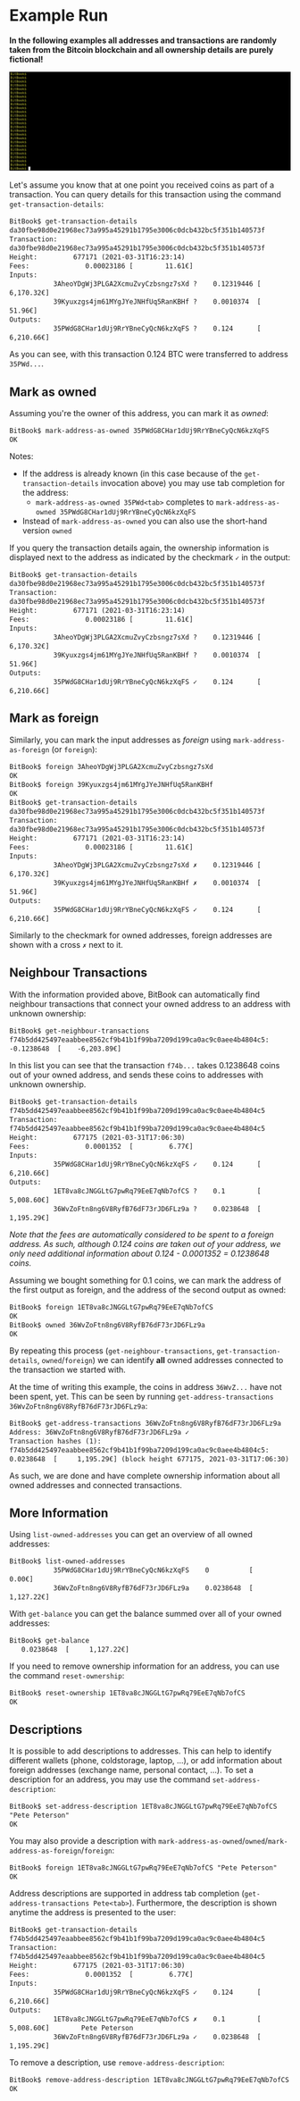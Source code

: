 # Example Run
**In the following examples all addresses and transactions are randomly taken from the Bitcoin
blockchain and all ownership details are purely fictional!**

![Example Run as gif](bitbook.gif)

Let's assume you know that at one point you received coins as part of a transaction.
You can query details for this transaction using the command `get-transaction-details`:
```
BitBook$ get-transaction-details da30fbe98d0e21968ec73a995a45291b1795e3006c0dcb432bc5f351b140573f
Transaction:    da30fbe98d0e21968ec73a995a45291b1795e3006c0dcb432bc5f351b140573f
Height:         677171 (2021-03-31T16:23:14)
Fees:              0.00023186 [        11.61€]
Inputs:
           3AheoYDgWj3PLGA2XcmuZvyCzbsngz7sXd ?    0.12319446 [     6,170.32€]                     
           39Kyuxzgs4jm61MYgJYeJNHfUq5RanKBHf ?    0.0010374  [        51.96€]                     
Outputs:
           35PWdG8CHar1dUj9RrYBneCyQcN6kzXqFS ?    0.124      [     6,210.66€]         
```

As you can see, with this transaction 0.124 BTC were transferred to address `35PWd...`.

## Mark as owned
Assuming you're the owner of this address, you can mark it as *owned*:

```
BitBook$ mark-address-as-owned 35PWdG8CHar1dUj9RrYBneCyQcN6kzXqFS
OK
```

Notes:
* If the address is already known (in this case because of the `get-transaction-details` invocation above)
  you may use tab completion for the address:
    * `mark-address-as-owned 35PWd<tab>` completes to `mark-address-as-owned 35PWdG8CHar1dUj9RrYBneCyQcN6kzXqFS`
* Instead of `mark-address-as-owned` you can also use the short-hand version `owned`

If you query the transaction details again, the ownership information is displayed next to the
address as indicated by the checkmark `✓` in the output:
```
BitBook$ get-transaction-details da30fbe98d0e21968ec73a995a45291b1795e3006c0dcb432bc5f351b140573f
Transaction:    da30fbe98d0e21968ec73a995a45291b1795e3006c0dcb432bc5f351b140573f
Height:         677171 (2021-03-31T16:23:14)
Fees:              0.00023186 [        11.61€]
Inputs:
           3AheoYDgWj3PLGA2XcmuZvyCzbsngz7sXd ?    0.12319446 [     6,170.32€]                     
           39Kyuxzgs4jm61MYgJYeJNHfUq5RanKBHf ?    0.0010374  [        51.96€]                     
Outputs:
           35PWdG8CHar1dUj9RrYBneCyQcN6kzXqFS ✓    0.124      [     6,210.66€]       
```

## Mark as foreign
Similarly, you can mark the input addresses as *foreign* using `mark-address-as-foreign` (or `foreign`):
```
BitBook$ foreign 3AheoYDgWj3PLGA2XcmuZvyCzbsngz7sXd 
OK
BitBook$ foreign 39Kyuxzgs4jm61MYgJYeJNHfUq5RanKBHf 
OK
BitBook$ get-transaction-details da30fbe98d0e21968ec73a995a45291b1795e3006c0dcb432bc5f351b140573f
Transaction:    da30fbe98d0e21968ec73a995a45291b1795e3006c0dcb432bc5f351b140573f
Height:         677171 (2021-03-31T16:23:14)
Fees:              0.00023186 [        11.61€]
Inputs:
           3AheoYDgWj3PLGA2XcmuZvyCzbsngz7sXd ✗    0.12319446 [     6,170.32€]                     
           39Kyuxzgs4jm61MYgJYeJNHfUq5RanKBHf ✗    0.0010374  [        51.96€]                     
Outputs:
           35PWdG8CHar1dUj9RrYBneCyQcN6kzXqFS ✓    0.124      [     6,210.66€]                  
```

Similarly to the checkmark for owned addresses, foreign addresses are shown with a cross `✗` next to it.

## Neighbour Transactions

With the information provided above, BitBook can automatically find neighbour transactions that connect
your owned address to an address with unknown ownership:

```
BitBook$ get-neighbour-transactions
f74b5dd425497eaabbee8562cf9b41b1f99ba7209d199ca0ac9c0aee4b4804c5:   -0.1238648  [    -6,203.89€]
```

In this list you can see that the transaction `f74b...` takes 0.1238648 coins out of your owned
address, and sends these coins to addresses with unknown ownership.

```
BitBook$ get-transaction-details f74b5dd425497eaabbee8562cf9b41b1f99ba7209d199ca0ac9c0aee4b4804c5
Transaction:    f74b5dd425497eaabbee8562cf9b41b1f99ba7209d199ca0ac9c0aee4b4804c5
Height:         677175 (2021-03-31T17:06:30)
Fees:              0.0001352  [         6.77€]
Inputs:
           35PWdG8CHar1dUj9RrYBneCyQcN6kzXqFS ✓    0.124      [     6,210.66€]                     
Outputs:
           1ET8va8cJNGGLtG7pwRq79EeE7qNb7ofCS ?    0.1        [     5,008.60€]                     
           36WvZoFtn8ng6V8RyfB76dF73rJD6FLz9a ?    0.0238648  [     1,195.29€]                          
```

*Note that the fees are automatically considered to be spent to a foreign address.
As such, although 0.124 coins are taken out of your address, we only need additional information
about 0.124 - 0.0001352 = 0.1238648 coins.*

Assuming we bought something for 0.1 coins, we can mark the address of the first output as foreign,
and the address of the second output as owned:

```
BitBook$ foreign 1ET8va8cJNGGLtG7pwRq79EeE7qNb7ofCS 
OK
BitBook$ owned 36WvZoFtn8ng6V8RyfB76dF73rJD6FLz9a 
OK
```

By repeating this process (`get-neighbour-transactions`, `get-transaction-details`, `owned`/`foreign`) we can
identify **all** owned addresses connected to the transaction we started with.

At the time of writing this example, the coins in address `36WvZ...` have not been spent, yet.
This can be seen by running `get-address-transactions 36WvZoFtn8ng6V8RyfB76dF73rJD6FLz9a`:

```
BitBook$ get-address-transactions 36WvZoFtn8ng6V8RyfB76dF73rJD6FLz9a
Address: 36WvZoFtn8ng6V8RyfB76dF73rJD6FLz9a ✓
Transaction hashes (1):
f74b5dd425497eaabbee8562cf9b41b1f99ba7209d199ca0ac9c0aee4b4804c5:    0.0238648  [     1,195.29€] (block height 677175, 2021-03-31T17:06:30)
```

As such, we are done and have complete ownership information about all owned addresses and connected transactions.

## More Information

Using `list-owned-addresses` you can get an overview of all owned addresses:

```
BitBook$ list-owned-addresses 
           35PWdG8CHar1dUj9RrYBneCyQcN6kzXqFS    0          [         0.00€]                     
           36WvZoFtn8ng6V8RyfB76dF73rJD6FLz9a    0.0238648  [     1,127.22€]     
```

With `get-balance` you can get the balance summed over all of your owned addresses:

```
BitBook$ get-balance
   0.0238648  [     1,127.22€]
```

If you need to remove ownership information for an address, you can use the command `reset-ownership`:
```
BitBook$ reset-ownership 1ET8va8cJNGGLtG7pwRq79EeE7qNb7ofCS 
OK
```

## Descriptions
It is possible to add descriptions to addresses. This can help to identify different wallets
(phone, coldstorage, laptop, ...), or add information about foreign addresses
(exchange name, personal contact, ...).
To set a description for an address, you may use the command `set-address-description`:

```
BitBook$ set-address-description 1ET8va8cJNGGLtG7pwRq79EeE7qNb7ofCS "Pete Peterson"
OK
```

You may also provide a description with `mark-address-as-owned`/`owned`/`mark-address-as-foreign`/`foreign`:

```
BitBook$ foreign 1ET8va8cJNGGLtG7pwRq79EeE7qNb7ofCS "Pete Peterson"
OK
```

Address descriptions are supported in address tab completion (`get-address-transactions Pete<tab>`).
Furthermore, the description is shown anytime the address is presented to the user:
```
BitBook$ get-transaction-details f74b5dd425497eaabbee8562cf9b41b1f99ba7209d199ca0ac9c0aee4b4804c5
Transaction:    f74b5dd425497eaabbee8562cf9b41b1f99ba7209d199ca0ac9c0aee4b4804c5
Height:         677175 (2021-03-31T17:06:30)
Fees:              0.0001352  [         6.77€]
Inputs:
           35PWdG8CHar1dUj9RrYBneCyQcN6kzXqFS ✓    0.124      [     6,210.66€]                     
Outputs:
           1ET8va8cJNGGLtG7pwRq79EeE7qNb7ofCS ✗    0.1        [     5,008.60€]        Pete Peterson
           36WvZoFtn8ng6V8RyfB76dF73rJD6FLz9a ✓    0.0238648  [     1,195.29€]                     
```

To remove a description, use `remove-address-description`:
```
BitBook$ remove-address-description 1ET8va8cJNGGLtG7pwRq79EeE7qNb7ofCS
OK
```